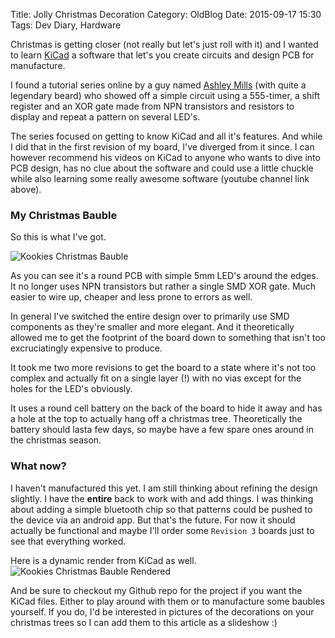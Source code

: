 Title: Jolly Christmas Decoration
Category: OldBlog
Date: 2015-09-17 15:30
Tags: Dev Diary, Hardware

Christmas is getting closer (not really but let's just roll with it) and I wanted to learn [KiCad](www.kicad-pcb.com) a software that let's you create circuits and design PCB for manufacture.

I found a tutorial series online by a guy named [Ashley Mills](https://www.youtube.com/channel/UCaBNA-lmg35Wfx2eh2oDkWg) (with quite a legendary beard) who showed off a simple circuit using a 555-timer, a shift register and an XOR gate made from NPN transistors and resistors to display and repeat a pattern on several LED's.

The series focused on getting to know KiCad and all it's features. And while I did that in the first revision of my board, I've diverged from it since. I can however recommend his videos on KiCad to anyone who wants to dive into PCB design, has no clue about the software and could use a little chuckle while also learning some really awesome software (youtube channel link above).

### My Christmas Bauble

So this is what I've got.

![Kookies Christmas Bauble](/images/christmas_bauble_pcb.png "Kookies Christmas Bauble")

As you can see it's a round PCB with simple 5mm LED's around the edges. It no longer uses NPN transistors but rather a single SMD XOR gate. Much easier to wire up, cheaper and less prone to errors as well.

In general I've switched the entire design over to primarily use SMD components as they're smaller and more elegant. And it theoretically allowed me to get the footprint of the board down to something that isn't too excruciatingly expensive to produce.

It took me two more revisions to get the board to a state where it's not too complex and actually fit on a single layer (!) with no vias except for the holes for the LED's obviously.

It uses a round cell battery on the back of the board to hide it away and has a hole at the top to actually hang off a christmas tree. Theoretically the battery should lasta few days, so maybe have a few spare ones around in the christmas season.

### What now?

I haven't manufactured this yet. I am still thinking about refining the design slightly. I have the **entire** back to work with and add things. I was thinking about adding a simple bluetooth chip so that patterns could be pushed to the device via an android app. But that's the future. For now it should actually be functional and maybe I'll order some `Revision 3` boards just to see that everything worked.

Here is a dynamic render from KiCad as well.
![Kookies Christmas Bauble Rendered](/images/christmas_bauble_render.png "Kookies Christmas Bauble Rendered")

And be sure to checkout my Github repo for the project if you want the KiCad files. Either to play around with them or to manufacture some baubles yourself. If you do, I'd be interested in pictures of the decorations on your christmas trees so I can add them to this article as a slideshow :)
